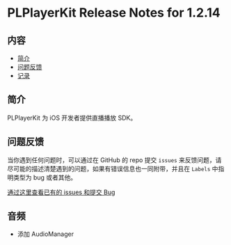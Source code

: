 # PLPlayerKit Release Notes for 1.2.14

## 内容

- [简介](#简介)
- [问题反馈](#问题反馈)
- [记录](#记录)
	
## 简介

PLPlayerKit 为 iOS 开发者提供直播播放 SDK。

## 问题反馈

当你遇到任何问题时，可以通过在 GitHub 的 repo 提交 ```issues``` 来反馈问题，请尽可能的描述清楚遇到的问题，如果有错误信息也一同附带，并且在 ```Labels``` 中指明类型为 bug 或者其他。

[通过这里查看已有的 issues 和提交 Bug](https://github.com/pili-engineering/PLPlayerKit/issues)

## 音频

- 添加 AudioManager